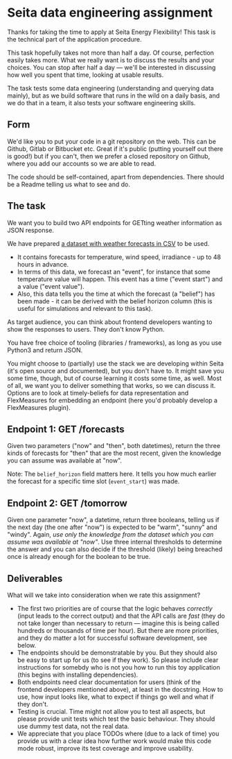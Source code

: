 # Seita data engineering assignment

Thanks for taking the time to apply at Seita Energy Flexibility! This task is the technical part of the application procedure.

This task hopefully takes not more than half a day. Of course, perfection easily takes more. What we really want is to discuss the results and your choices. You can stop after half a day ― we'll be interested in discussing how well you spent that time, looking at usable results.

The task tests some data engineering (understanding and querying data mainly), but as we build software that runs in the wild on a daily basis, and we do that in a team, it also tests your software engineering skills.

## Form

We'd like you to put your code in a git repository on the web. This can be Github, Gitlab or Bitbucket etc.
Great if it's public (putting yourself out there is good!) but if you can't, then we prefer a closed repository on Github, where you add our accounts so we are able to read.

The code should be self-contained, apart from dependencies.
There should be a Readme telling us what to see and do.

## The task

We want you to build two API endpoints for GETting weather information as JSON response.

We have prepared [a dataset with weather forecasts in CSV](data/weather.csv) to be used.
- It contains forecasts for temperature, wind speed, irradiance - up to 48 hours in advance.
- In terms of this data, we forecast an "event", for instance that some temperature value will happen. This event has a time ("event start") and a value ("event value").
- Also, this data tells you the time at which the forecast (a "belief") has been made - it can be derived with the belief horizon column (this is useful for simulations and relevant to this task).

As target audience, you can think about frontend developers wanting to show the responses to users. They don't know Python.

You have free choice of tooling (libraries / frameworks), as long as you use Python3 and return JSON.

You might choose to (partially) use the stack we are developing within Seita (it's open source and documented), but you don't have to.
It might save you some time, though, but of course learning it costs some time, as well. Most of all, we want you to deliver something that works, so we can discuss it.
Options are to look at timely-beliefs for data representation and FlexMeasures for embedding an endpoint (here you'd probably develop a FlexMeasures plugin).

## Endpoint 1: GET /forecasts

Given two parameters ("now" and "then", both datetimes), return the three kinds of forecasts for "then" that are the most recent, given the knowledge you can assume was available at "now".

Note: The ``belief_horizon`` field matters here. It tells you how much earlier the forecast for a specific time slot (``event_start``) was made.

## Endpoint 2: GET /tomorrow

Given one parameter "now", a datetime, return three booleans, telling us if the next day (the one after "now") is expected to be "warm", "sunny" and "windy".
Again, *use only the knowledge from the dataset which you can assume was available at "now"*. 
Use three internal thresholds to determine the answer and you can also decide if the threshold (likely) being breached once is already enough for the boolean to be true.

## Deliverables

What will we take into consideration when we rate this assignment?

* The first two priorities are of course that the logic behaves *correctly* (input leads to the correct output) and that the API calls are *fast* (they do not take longer than necessary to return ― imagine this is being called hundreds or thousands of time per hour). But there are more priorities, and they do matter a lot for successful software development, see below.
* The endpoints should be demonstratable by you. But they should also be easy to start up for us (to see if they work). So please include clear instructions for somebdy who is not you how to run this toy application (this begins with installing dependencies).
* Both endpoints need clear documentation for users (think of the frontend developers mentioned above), at least in the docstring. How to use, how input looks like, what to expect if things go well and what if they don't.
* Testing is crucial. Time might not allow you to test all aspects, but please provide unit tests which test the basic behaviour. They should use dummy test data, not the real data.
* We appreciate that you place TODOs where (due to a lack of time) you provide us with a clear idea how further work would make this code mode robust, improve its test coverage and improve usability.
